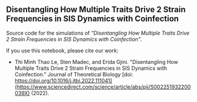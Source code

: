 ## Disentangling How Multiple Traits Drive 2 Strain Frequencies in SIS Dynamics with Coinfection

Source code for the simulations of _"Disentangling How Multiple Traits Drive 2 Strain Frequencies in SIS Dynamics with Coinfection"_.

If you use this notebook, please cite our work:

- Thi Minh Thao Le, Sten Madec, and Erida Gjini. "Disentangling How Multiple Traits Drive 2 Strain Frequencies in SIS Dynamics with Coinfection." Journal of Theoretical Biology [doi: https://doi.org/10.1016/j.jtbi.2022.111041](https://www.sciencedirect.com/science/article/abs/pii/S002251932200039X) (2022).

